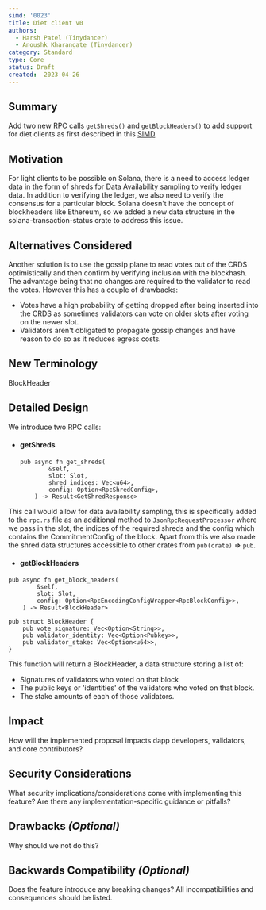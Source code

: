 ```yaml
---
simd: '0023'
title: Diet client v0
authors:
  - Harsh Patel (Tinydancer)
  - Anoushk Kharangate (Tinydancer)
category: Standard
type: Core
status: Draft
created:  2023-04-26
---
```


## Summary
Add two new RPC calls `getShreds()` and `getBlockHeaders()` to add support for diet clients as first described in this [SIMD](https://github.com/solana-foundation/solana-improvement-documents/pull/10)

## Motivation
For light clients to be possible on Solana, there is a need to access ledger data in the form of shreds for Data Availability 
sampling to verify ledger data. In addition to verifying the ledger, we also need to verify the consensus for a particular block.
Solana doesn't have the concept of blockheaders like Ethereum, so we added a new data structure in the solana-transaction-status 
crate to address this issue.

## Alternatives Considered
Another solution is to use the gossip plane to read votes out of the CRDS optimistically and then confirm by verifying inclusion with the blockhash. The advantage being that no changes are required to the validator to read the votes. However this has a couple of drawbacks:
- Votes have a high probability of getting dropped after being inserted into the CRDS as sometimes validators can vote on older slots after voting on the newer slot.
- Validators aren't obligated to propagate gossip changes and have reason to do so as it reduces egress costs.


## New Terminology

BlockHeader

## Detailed Design

We introduce two RPC calls:
- #### getShreds
  ```
  pub async fn get_shreds(
          &self,
          slot: Slot,
          shred_indices: Vec<u64>,
          config: Option<RpcShredConfig>,
      ) -> Result<GetShredResponse>
  ```
This call would allow for data availability sampling, this is specifically added to the `rpc.rs` file as an additional method to
`JsonRpcRequestProcessor` where we pass in the slot, the indices of the required shreds and the config which contains the
CommitmentConfig of the block. Apart from this we also made the shred data structures accessible to other crates from
`pub(crate)` => `pub`.

- #### getBlockHeaders
```
pub async fn get_block_headers(
        &self,
        slot: Slot,
        config: Option<RpcEncodingConfigWrapper<RpcBlockConfig>>,
    ) -> Result<BlockHeader> 
```

```
pub struct BlockHeader {
    pub vote_signature: Vec<Option<String>>,
    pub validator_identity: Vec<Option<Pubkey>>,
    pub validator_stake: Vec<Option<u64>>,
}
```
This function will return a BlockHeader, a data structure storing a list of:
 - Signatures of validators who voted on that block
 - The public keys or 'identities' of the validators who voted on that block.
 - The stake amounts of each of those validators.


## Impact

How will the implemented proposal impacts dapp developers, validators, and core contributors?

## Security Considerations

What security implications/considerations come with implementing this feature?
Are there any implementation-specific guidance or pitfalls?

## Drawbacks *(Optional)*

Why should we not do this?

## Backwards Compatibility *(Optional)*

Does the feature introduce any breaking changes? All incompatibilities and
consequences should be listed.

